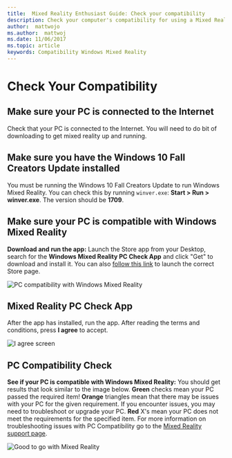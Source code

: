 ```yaml
---
title:  Mixed Reality Enthusiast Guide: Check your compatibility 
description: Check your computer's compatibility for using a Mixed Reality headset.
author:  mattwojo
ms.author:  mattwoj
ms.date: 11/06/2017
ms.topic: article
keywords: Compatibility Windows Mixed Reality 
---
```


# Check Your Compatibility

## Make sure your PC is connected to the Internet

Check that your PC is connected to the Internet. You will need to do bit of downloading to get mixed reality up and running.

## Make sure you have the Windows 10 Fall Creators Update installed

You must be running the Windows 10 Fall Creators Update to run Windows Mixed Reality. You can check this by running `winver.exe`: **Start > Run > winver.exe**. The version should be **1709**.

## Make sure your PC is compatible with Windows Mixed Reality

**Download and run the app:** Launch the Store app from your Desktop, search for the **Windows Mixed Reality PC Check App** and click "Get" to download and install it. You can also [follow this link](https://aka.ms/mrcheck) to launch the correct Store page.

![PC compatibility with Windows Mixed Reality](/images/700px-MRPCCheck.png)

## Mixed Reality PC Check App

After the app has installed, run the app. After reading the terms and conditions, press **I agree** to accept.

![I agree screen](/images/700px-PCCompatCheck.png)

## PC Compatibility Check

**See if your PC is compatible with Windows Mixed Reality:** You should get results that look similar to the image below. **Green** checks mean your PC passed the required item! **Orange** triangles mean that there may be issues with your PC for the given requirement. If you encounter issues, you may need to troubleshoot or upgrade your PC. **Red** X's mean your PC does not meet the requirements for the specified item. For more information on troubleshooting issues with PC Compatibility go to the [Mixed Reality support page](https://support.microsoft.com/en-us/help/4045777/windows-10-get-help-with-pc-compatibility-in-windows-mixed-reality).

![Good to go with Mixed Reality](/images/700px-GoodToGo.png)